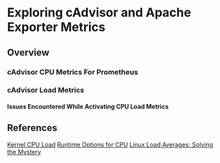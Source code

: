 # Exploring cAdvisor and Apache Exporter Metrics

## Overview

### cAdvisor CPU Metrics For Prometheus

<!-- 
- container_cpu_cfs_periods_total
- container_cpu_cfs_throttled_periods_total
- container_cpu_cfs_throttled_seconds_total
- container_cpu_load_average_10s
- container_cpu_schedstat_run_periods_total
- container_cpu_schedstat_runqueue_seconds_total
- container_cpu_schedstat_run_seconds_total
- container_cpu_system_seconds_total
- container_cpu_usage_seconds_total
- container_cpu_user_seconds_total
- container_spec_cpu_period
- container_spec_cpu_quota
- container_spec_cpu_shares
- machine_cpu_cache_capacity_bytes
- machine_cpu_cores
- machine_cpu_physical_cores
- machine_cpu_sockets
-->

### cAdvisor Load Metrics
<!-- 
- By default metric container_cpu_load_average_10s returns 0
- Activate with flag --enable_load_reader
- Inestable option
-->

#### Issues Encountered While Activating CPU Load Metrics

<!-- 
- Tested in WSL
- Tested in Manjaro (Arch based)
- tested in Ubuntu 22 (Debian based)
- Issue in cAdvisor talking about incompatibility with cgroup v2
-->

## References

[Kernel CPU Load](https://docs.kernel.org/admin-guide/cpu-load.html)
[Runtime Options for CPU](https://github.com/google/cadvisor/blob/master/docs/runtime_options.md#cpu)
[Linux Load Averages: Solving the Mystery](https://www.brendangregg.com/blog/2017-08-08/linux-load-averages.html)